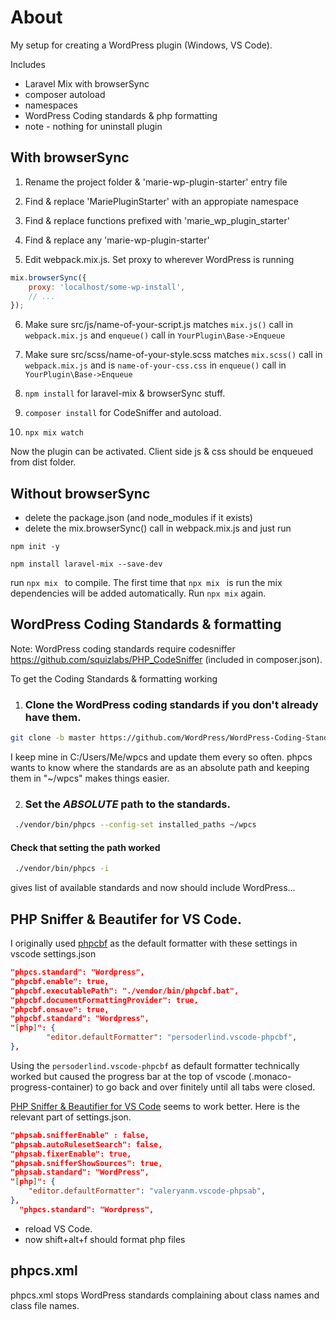 # About

My setup for creating a WordPress plugin (Windows, VS Code).

Includes

- Laravel Mix with browserSync
- composer autoload
- namespaces
- WordPress Coding standards & php formatting
- note - nothing for uninstall plugin

## With browserSync

1. Rename the project folder & 'marie-wp-plugin-starter' entry file

2. Find & replace 'MariePluginStarter' with an appropiate namespace

3. Find & replace functions prefixed with 'marie_wp_plugin_starter'

4. Find & replace any 'marie-wp-plugin-starter'

5. Edit webpack.mix.js. Set proxy to wherever WordPress is running

```js
mix.browserSync({
	proxy: 'localhost/some-wp-install',
	// ...
});
```

6. Make sure src/js/name-of-your-script.js matches `mix.js()` call in `webpack.mix.js` and `enqueue()` call in `YourPlugin\Base->Enqueue`

7. Make sure src/scss/name-of-your-style.scss matches `mix.scss()` call in `webpack.mix.js` and is `name-of-your-css.css` in `enqueue()` call in `YourPlugin\Base->Enqueue`

8. `npm install` for laravel-mix & browserSync stuff.

9. `composer install` for CodeSniffer and autoload.

10. `npx mix watch`

Now the plugin can be activated. Client side js & css should be enqueued from dist folder.

## Without browserSync

- delete the package.json (and node_modules if it exists)
- delete the mix.browserSync() call in webpack.mix.js
  and just run

```
npm init -y
```

```
npm install laravel-mix --save-dev
```

run `npx mix ` to compile. The first time that `npx mix ` is run the mix dependencies will be added automatically. Run `npx mix` again.

## WordPress Coding Standards & formatting

Note: WordPress coding standards require codesniffer https://github.com/squizlabs/PHP_CodeSniffer (included in composer.json).

To get the Coding Standards & formatting working

1.  ### Clone the WordPress coding standards if you don't already have them.

```bash
git clone -b master https://github.com/WordPress/WordPress-Coding-Standards.git wpcs
```

I keep mine in C:/Users/Me/wpcs and update them every so often. phpcs wants to know where the standards are as an absolute path and keeping them in "~/wpcs" makes things easier.

2. ### Set the _ABSOLUTE_ path to the standards.

```bash
 ./vendor/bin/phpcs --config-set installed_paths ~/wpcs
```

#### Check that setting the path worked

```bash
 ./vendor/bin/phpcs -i
```

gives list of available standards and now should include WordPress...

## PHP Sniffer & Beautifer for VS Code.

I originally used [phpcbf](https://github.com/soderlind/vscode-phpcbf) as the default formatter with these settings in vscode settings.json

```json
"phpcs.standard": "Wordpress",
"phpcbf.enable": true,
"phpcbf.executablePath": "./vendor/bin/phpcbf.bat",
"phpcbf.documentFormattingProvider": true,
"phpcbf.onsave": true,
"phpcbf.standard": "Wordpress",
"[php]": {
		"editor.defaultFormatter": "persoderlind.vscode-phpcbf",
},

```

Using the `persoderlind.vscode-phpcbf` as default formatter technically worked but caused the progress bar at the top of vscode (.monaco-progress-container) to go back and over finitely until all tabs were closed.

[PHP Sniffer & Beautifier for VS Code](https://github.com/valeryan/vscode-phpsab) seems to work better. Here is the relevant part of settings.json.

```json
"phpsab.snifferEnable" : false,
"phpsab.autoRulesetSearch": false,
"phpsab.fixerEnable": true,
"phpsab.snifferShowSources": true,
"phpsab.standard": "WordPress",
"[php]": {
    "editor.defaultFormatter": "valeryanm.vscode-phpsab",
},
  "phpcs.standard": "Wordpress",
```

- reload VS Code.
- now shift+alt+f should format php files

## phpcs.xml

phpcs.xml stops WordPress standards complaining about class names and class file names.
